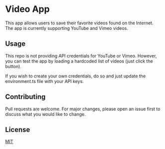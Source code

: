 # Video App

This app allows users to save their favorite videos found on the Internet. The app is currently supporting YouTube and Vimeo videos.

## Usage

This repo is not providing API credentials for YouTube or Vimeo. However, you can test the app by loading a hardcoded list of videos (just click the button).

If you wish to create your own credentials, do so and just update the environment.ts file with your API keys.

## Contributing
Pull requests are welcome. For major changes, please open an issue first to discuss what you would like to change.

## License
[MIT](https://choosealicense.com/licenses/mit/)
